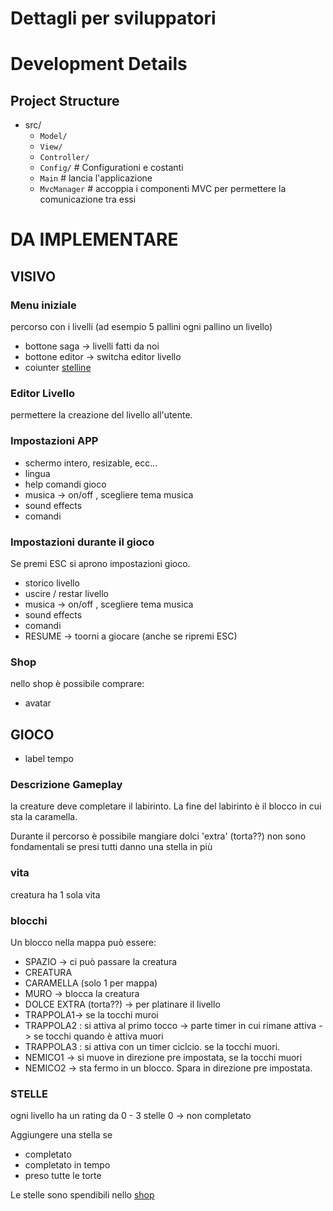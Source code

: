 # Dettagli per sviluppatori

# Development Details

## Project Structure

- src/
    - `Model/` 
    - `View/` 
    - `Controller/` 
    - `Config/` # Configurationi e costanti
    - `Main` # lancia l'applicazione
    - `MvcManager` # accoppia i componenti MVC per permettere la comunicazione tra essi

# DA IMPLEMENTARE

## VISIVO
### Menu iniziale
percorso con i livelli (ad esempio 5 pallini ogni pallino un livello)
- bottone saga -> livelli fatti da noi
- bottone editor -> switcha editor livello
- coiunter [stelline](#stelle) 

[//]: # (Aggiungere foto dal gruppo)

### Editor Livello
permettere la creazione del livello all'utente. 


### Impostazioni APP
- schermo intero, resizable, ecc... 
- lingua 
- help comandi gioco
- musica -> on/off , scegliere tema musica
- sound effects
- comandi

### Impostazioni durante il gioco
Se premi ESC si aprono impostazioni gioco.
- storico livello 
- uscire / restar livello
- musica -> on/off , scegliere tema musica
- sound effects 
- comandi
- RESUME -> toorni a giocare (anche se ripremi ESC)

### Shop
nello shop è possibile comprare: 
- avatar

## GIOCO 
- label tempo

### Descrizione Gameplay 
la creature deve completare il labirinto. 
La fine del labirinto è il blocco in cui sta la caramella.

Durante il percorso è possibile mangiare dolci 'extra' (torta??) 
non sono fondamentali se presi tutti danno una stella in più

### vita
creatura ha 1 sola vita

### blocchi 
Un blocco nella mappa può essere:
- SPAZIO -> ci può passare la creatura
- CREATURA
- CARAMELLA (solo 1 per mappa)
- MURO -> blocca la creatura
- DOLCE EXTRA (torta??) -> per platinare il livello
- TRAPPOLA1-> se la tocchi muroi
- TRAPPOLA2 : si attiva al primo tocco -> parte timer in cui rimane attiva -> se tocchi quando è attiva muori
- TRAPPOLA3 : si attiva con un timer ciclcio. se la tocchi muori.
- NEMICO1 -> si muove in direzione pre impostata, se la tocchi muori
- NEMICO2 -> sta fermo in un blocco. Spara in direzione pre impostata.






### STELLE
ogni livello ha un rating da 0 - 3 stelle
0 -> non completato 

Aggiungere una stella se 
- completato 
- completato in tempo 
- preso tutte le torte

Le stelle sono spendibili nello [shop](#shop)





